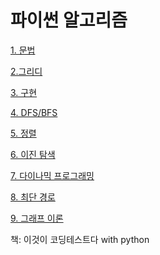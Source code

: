 # 파이썬 알고리즘

[1. 문법]()

[2.그리디]()

[3. 구현]()

[4. DFS/BFS]()

[5. 정렬]()

[6. 이진 탐색]()

[7. 다이나믹 프로그래밍]()

[8. 최단 경로]()

[9. 그래프 이론]()

책: 이것이 코딩테스트다 with python
